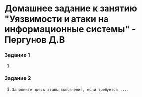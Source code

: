 # Домашнее задание к занятию "Уязвимости и атаки на информационные системы" - Пергунов Д.В

### Задание 1

1. 



### Задание 2

1. `Заполните здесь этапы выполнения, если требуется ....`


